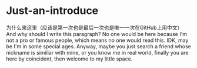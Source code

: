 # Just-an-introduce
为什么来这里（应该是第一次也是最后一次也是唯一一次在GitHub上用中文）
And why should I write this paragraph? No one would be here because I'm not a pro or famous people, which means no one would read this. IDK, may be I'm in some special ages. Anyway, maybe you just search a friend whose nickname is similiar with mine, or you know me in real world, finally you are here by coincident, then welcome to my little space.
